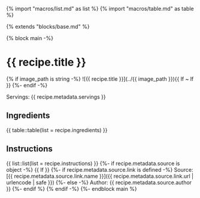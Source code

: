 {% import "macros/list.md" as list %}
{% import "macros/table.md" as table %}

{% extends "blocks/base.md" %}

{% block main -%}
# {{ recipe.title }}

{% if image_path is string -%}
  ![{{ recipe.title }}](../{{ image_path }}){{ lf ~ lf }}
{%- endif -%}

Servings: {{ recipe.metadata.servings }}

## Ingredients
{{ table::table(list = recipe.ingredients) }}
## Instructions
{{ list::list(list = recipe.instructions) }}
{%- if recipe.metadata.source is object -%}
  {{ lf }}
  {%- if recipe.metadata.source.link is defined -%}
    Source: [{{ recipe.metadata.source.link.name }}]({{ recipe.metadata.source.link.url | urlencode | safe }})
  {%- else -%}
    Author: {{ recipe.metadata.source.author }}
  {%- endif %}
{% endif -%}
{%- endblock main %}
